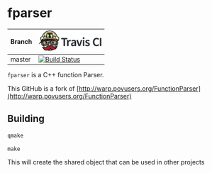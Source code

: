 # fparser

Branch|[![Travis CI logo](TravisCI.png)](https://travis-ci.org)
---|---
master|[![Build Status](https://travis-ci.org/richelbilderbeek/fparser.svg?branch=master)](https://travis-ci.org/richelbilderbeek/fparser)

`fparser` is a C++ function Parser.

This GitHub is a fork of [http://warp.povusers.org/FunctionParser](http://warp.povusers.org/FunctionParser)

## Building

```
qmake
```

```
make
```

This will create the shared object that can be used in other projects